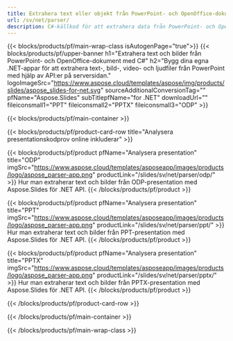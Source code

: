 ```yaml
---
title: Extrahera text eller objekt från PowerPoint- och OpenOffice-dokument med .NET
url: /sv/net/parser/
description: C#-källkod för att extrahera data från PowerPoint- och OpenOffice-presentationer.
---
```


{{< blocks/products/pf/main-wrap-class isAutogenPage="true">}}
{{< blocks/products/pf/upper-banner h1="Extrahera text och bilder från PowerPoint- och OpenOffice-dokument med C#" h2="Bygg dina egna .NET-appar för att extrahera text-, bild-, video- och ljudfiler från PowerPoint med hjälp av API:er på serversidan." logoImageSrc="https://www.aspose.cloud/templates/aspose/img/products/slides/aspose_slides-for-net.svg" sourceAdditionalConversionTag="" pfName="Aspose.Slides" subTitlepfName="for .NET" downloadUrl="" fileiconsmall1="PPT" fileiconsmall2="PPTX" fileiconsmall3="ODP" >}}

{{< blocks/products/pf/main-container >}}

{{< blocks/products/pf/product-card-row title="Analysera presentationskodprov online inkluderar" >}}

{{< blocks/products/pf/product pfName="Analysera presentation" title="ODP" imgSrc="https://www.aspose.cloud/templates/asposeapp/images/products/logo/aspose_parser-app.png" productLink="/slides/sv/net/parser/odp/" >}}
Hur man extraherar text och bilder från ODP-presentation med Aspose.Slides för .NET API.
{{< /blocks/products/pf/product >}}

{{< blocks/products/pf/product pfName="Analysera presentation" title="PPT" imgSrc="https://www.aspose.cloud/templates/asposeapp/images/products/logo/aspose_parser-app.png" productLink="/slides/sv/net/parser/ppt/" >}}
Hur man extraherar text och bilder från PPT-presentation med Aspose.Slides för .NET API.
{{< /blocks/products/pf/product >}}

{{< blocks/products/pf/product pfName="Analysera presentation" title="PPTX" imgSrc="https://www.aspose.cloud/templates/asposeapp/images/products/logo/aspose_parser-app.png" productLink="/slides/sv/net/parser/pptx/" >}}
Hur man extraherar text och bilder från PPTX-presentation med Aspose.Slides för .NET API.
{{< /blocks/products/pf/product >}}



{{< /blocks/products/pf/product-card-row >}}

{{< /blocks/products/pf/main-container >}}
    
{{< /blocks/products/pf/main-wrap-class >}}